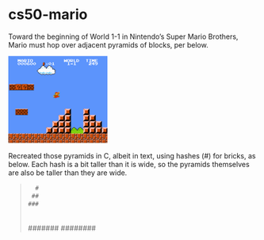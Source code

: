 # cs50-mario
Toward the beginning of World 1-1 in Nintendo’s Super Mario Brothers, Mario must hop over adjacent pyramids of blocks, per below.

![screenshot of Mario jumping up a right-aligned pyramid](./img/mario-1.png)

Recreated those pyramids in C, albeit in text, using hashes (#) for bricks, as below. Each hash is a bit taller than it is wide, so the pyramids themselves are also be taller than they are wide.

>       #
>      ##
>     ###
>    ####
>   #####
>  ######
> #######
>########